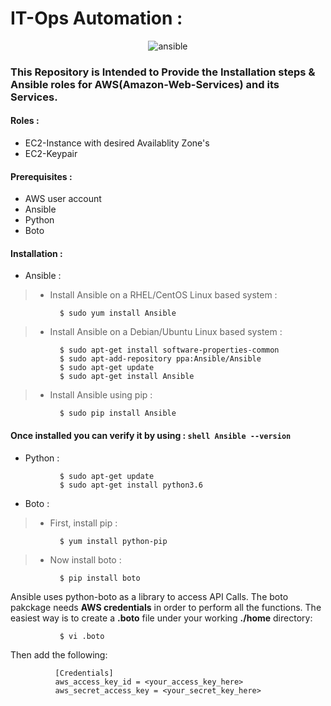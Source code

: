 # IT-Ops Automation : 

<p align="center"

 ![ansible](https://user-images.githubusercontent.com/55547108/79690541-9bcfe180-8278-11ea-9cbc-eaf34e6bae62.png)

</p>
  
  ### This Repository is Intended to Provide the Installation steps & Ansible roles for AWS(Amazon-Web-Services) and its Services.

#### Roles :

 - EC2-Instance with desired Availablity Zone's
 - EC2-Keypair

#### Prerequisites :

 -   AWS user account
 -   Ansible
 -   Python
 -   Boto

#### Installation :

- Ansible :

>    - Install Ansible on a RHEL/CentOS Linux based system :
```shell 
           $ sudo yum install Ansible
```
>    - Install Ansible on a Debian/Ubuntu Linux based system :
```shell
           $ sudo apt-get install software-properties-common
           $ sudo apt-add-repository ppa:Ansible/Ansible
           $ sudo apt-get update
           $ sudo apt-get install Ansible
```        
>    - Install Ansible using pip :
```shell
           $ sudo pip install Ansible           
```

#### Once installed you can verify it by using : ```shell Ansible --version```

- Python :

```shell 
           $ sudo apt-get update
           $ sudo apt-get install python3.6
```

- Boto : 

>    -  First, install pip :
```shell   $ sudo apt install python3-pip or
           $ yum install python-pip
```
>    -  Now install boto :
```shell   
           $ pip install boto 
```
Ansible uses python-boto as a library to access API Calls. The boto pakckage needs **AWS credentials** in order 
to perform all the functions. The easiest way is to create a **.boto** file under your working **./home** directory:

```shell
           $ vi .boto
```

Then add the following:

```shell
          [Credentials]
          aws_access_key_id = <your_access_key_here>
          aws_secret_access_key = <your_secret_key_here>
```



